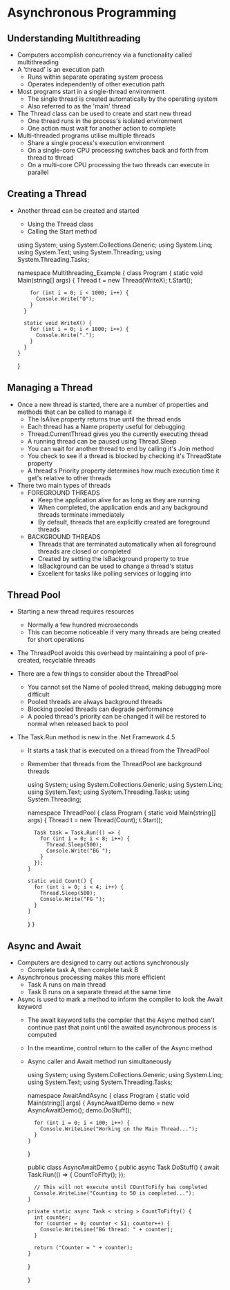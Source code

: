 ﻿# Asynchronous Programming

## Understanding Multithreading

- Computers accomplish concurrency via a functionality called multithreading
- A 'thread' is an execution path
    - Runs within separate operating system process
    - Operates independently of other execution path
- Most programs start in a single-thread environment
    - The single thread is created automatically by the operating system
    - Also referred to as the 'main' thread
- The Thread class can be used to create and start new thread
    - One thread runs in the process's isolated environment
    - One action must wait for another action to complete
- Multi-threaded programs utilise multiple threads
    - Share a single process's execution environment
    - On a single-core CPU processing switches back and forth from thread to thread
    - On a multi-core CPU processing the two threads can execute in parallel

## Creating a Thread

- Another thread can be created and started
    - Using the Thread class
    - Calling the Start method


    using System;
    using System.Collections.Generic;
    using System.Linq;
    using System.Text;
    using System.Threading;
    using System.Threading.Tasks;

    namespace Multithreading_Example {
      class Program {
        static void Main(string[] args) {
          Thread t = new Thread(WriteX);
          t.Start();

          for (int i = 0; i < 1000; i++) {
            Console.Write("O");
          }
        }

        static void WriteX() {
          for (int i = 0; i < 1000; i++) {
            Console.Write(".");
          }
        }
      }
    }

## Managing a Thread

- Once a new thread is started, there are a number of properties and methods that can be called to manage it
  - The IsAlive property returns true until the thread ends
  - Each thread has a Name property useful for debugging
  - Thread.CurrentThread gives you the currently executing thread
  - A running thread can be paused using Thread.Sleep
  - You can wait for another thread to end by calling it's Join method
  - You check to see if a thread is blocked by checking it's ThreadState property
  - A thread's Priority property determines how much execution time it get's relative to other threads
- There two main types of threads
  - FOREGROUND THREADS
    - Keep the application alive for as long as they are running
    - When completed, the application ends and any background threads terminate immediately
    - By default, threads that are explicitly created are foreground threads
  - BACKGROUND THREADS
    - Threads that are terminated automatically when all foreground threads are closed or completed
    - Created by setting the IsBackground property to true
    - IsBackground can be used to change a thread's status
    - Excellent for tasks like polling services or logging into

## Thread Pool

- Starting a new thread requires resources

  - Normally a few hundred microseconds
  - This can become noticeable if very many threads are being created for short operations
- The ThreadPool avoids this overhead by maintaining a pool of pre-created, recyclable threads
- There are a few things to consider about the ThreadPool
  - You cannot set the Name of pooled thread, making debugging more difficult
  - Pooled threads are always background threads
  - Blocking pooled threads can degrade performance
  - A pooled thread's priority can be changed it will be restored to normal when released back to pool
- The Task.Run method is new in the .Net Framework 4.5
  - It starts a task that is executed on a thread from the ThreadPool
  - Remember that threads from the ThreadPool are background threads


    using System;
    using System.Collections.Generic;
    using System.Linq;
    using System.Text;
    using System.Threading.Tasks;
    using System.Threading;

    namespace ThreadPool {
      class Program {
        static void Main(string[] args) {
          Thread t = new Thread(Count);
          t.Start();

          Task task = Task.Run(() => {
            for (int i = 0; i < 8; i++) {
              Thread.Sleep(500);
              Console.Write("BG ");
            }
          });
        }

        static void Count() {
          for (int i = 0; i < 4; i++) {
            Thread.Sleep(500);
            Console.Write("FG ");
          }
        }
      }
    }

## Async and Await 

- Computers are designed to carry out actions synchronously
  - Complete task A, then complete task B
- Asynchronous processing makes this more efficient
  - Task A runs on main thread
  - Task B runs on a separate thread at the same time
- Async is used to mark a method to inform the compiler to look the Await keyword
  - The await keyword tells the compiler that the Async method can't continue past that point until the awaited
    asynchronous process is computed
  - In the meantime, control return to the caller of the Async method
  - Async caller and Await method run simultaneously 


    using System;
    using System.Collections.Generic;
    using System.Linq;
    using System.Text;
    using System.Threading.Tasks;

    namespace AwaitAndAsync {
      class Program {
        static void Main(string[] args) {
          AsyncAwaitDemo demo = new AsyncAwaitDemo();
          demo.DoStuff();

          for (int i = 0; i < 100; i++) {
            Console.WriteLine("Working on the Main Thread...");
          }
        }
      }

      public class AsyncAwaitDemo {
        public async Task DoStuff() {
          await Task.Run(() => {
            CountToFifty();
          });

          // This will not execute until COuntToFify has completed
          Console.WriteLine("Counting to 50 is completed...");
        }

        private static async Task < string > CountToFifty() {
          int counter;
          for (counter = 0; counter < 51; counter++) {
            Console.WriteLine("BG thread: " + counter);
          }

          return ("Counter = " + counter);
        }
      }

    }